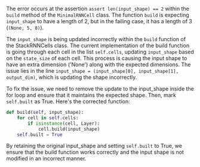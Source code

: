 The error occurs at the assertion `assert len(input_shape) == 2` within the `build` method of the `MinimalRNNCell` class. The function `build` is expecting `input_shape` to have a length of 2, but in the failing case, it has a length of 3 (`(None, 5, 8)`).

The `input_shape` is being updated incorrectly within the `build` function of the StackRNNCells class. The current implementation of the build function is going through each cell in the list `self.cells`, updating `input_shape` based on the `state_size` of each cell. This process is causing the input shape to have an extra dimension ('None') along with the expected dimensions. The issue lies in the line `input_shape = (input_shape[0], input_shape[1], output_dim)`, which is updating the shape incorrectly.

To fix the issue, we need to remove the update to the input_shape inside the for loop and ensure that it maintains the expected shape. Then, mark `self.built` as True. Here's the corrected function:

```python
def build(self, input_shape):
    for cell in self.cells:
        if isinstance(cell, Layer):
            cell.build(input_shape)
    self.built = True
```

By retaining the original input_shape and setting `self.built` to True, we ensure that the build function works correctly and the input shape is not modified in an incorrect manner.